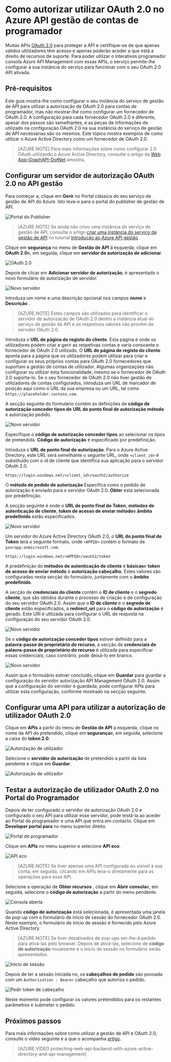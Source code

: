 <properties 
    pageTitle="Como autorizar utilizar OAuth 2.0 no Azure API gestão de contas de programador" 
    description="Saiba como autorizar utilizar OAuth 2.0 no API gestão de utilizadores." 
    services="api-management" 
    documentationCenter="" 
    authors="steved0x" 
    manager="erikre" 
    editor=""/>

<tags 
    ms.service="api-management" 
    ms.workload="mobile" 
    ms.tgt_pltfrm="na" 
    ms.devlang="na" 
    ms.topic="article" 
    ms.date="10/25/2016" 
    ms.author="sdanie"/>

# <a name="how-to-authorize-developer-accounts-using-oauth-20-in-azure-api-management"></a>Como autorizar utilizar OAuth 2.0 no Azure API gestão de contas de programador

Muitas APIs [OAuth 2.0](http://oauth.net/2/) para proteger a API e certifique-se de que apenas válidos utilizadores têm acesso e apenas poderão aceder a que está a direito de recursos de suporte. Para poder utilizar o interativos programador consola Azure API Management com essas APIs, o serviço permite-lhe configurar a sua instância do serviço para funcionar com o seu OAuth 2.0 API ativada.

## <a name="prerequisites"> </a>Pré-requisitos

Este guia mostra-lhe como configurar o seu instância do serviço de gestão de API para utilizar a autorização de OAuth 2.0 para contas de programador, mas não mostrar-lhe como configurar um fornecedor de OAuth 2.0. A configuração para cada fornecedor OAuth 2.0 é diferente, apesar dos passos são semelhantes, e as peças de informações de utilizado na configuração OAuth 2.0 na sua instância do serviço de gestão de API necessárias são os mesmos. Este tópico mostra exemplos de como utilizar o Azure Active Directory como um fornecedor de OAuth 2.0.

>[AZURE.NOTE] Para mais informações sobre como configurar 2.0 OAuth utilizando o Azure Active Directory, consulte o artigo da [Web App-GraphAPI-DotNet][] amostra.

## <a name="step1"> </a>Configurar um servidor de autorização OAuth 2.0 no API gestão

Para começar a, clique em **Gerir** no Portal clássica do seu serviço de gestão de API do Azure. Isto leva-o para o portal do publisher de gestão de API.

![Portal do Publisher][api-management-management-console]

>[AZURE.NOTE] Se ainda não criou uma instância do serviço de gestão de API, consulte o artigo [criar uma instância do serviço de gestão de API][] no tutorial [Introdução ao Azure API gestão][] .

Clique em **segurança** no menu de **Gestão de API** à esquerda, clique em **OAuth 2.0**e, em seguida, clique em **servidor de autorização de adicionar**.

![OAuth 2.0][api-management-oauth2]

Depois de clicar em **Adicionar servidor de autorização**, é apresentado o novo formulário de autorização de servidor.

![Novo servidor][api-management-oauth2-server-1]

Introduza um nome e uma descrição opcional nos campos **nome** e **Descrição** . 

>[AZURE.NOTE] Estes campos são utilizados para identificar o servidor de autorização de OAuth 2.0 dentro a instância atual do serviço de gestão de API e os respetivos valores não provêm de servidor OAuth 2.0.

Introduza o **URL de página de registo do cliente**. Esta página é onde os utilizadores podem criar e gerir as respetivas contas e varia consoante o fornecedor de OAuth 2.0 utilizado. O **URL de página de registo do cliente** aponta para a página que os utilizadores podem utilizar para criar e configurar os seus próprios contas para OAuth 2.0 fornecedores que suportam a gestão de contas de utilizador. Algumas organizações não configurar ou utilizar esta funcionalidade, mesmo se o fornecedor de OAuth 2.0 suporta-lo. Se o seu fornecedor de OAuth 2.0 não tiver gestão de utilizadores de contas configurados, introduza um URL de marcador de posição aqui como o URL da sua empresa ou um URL, tal como `https://placeholder.contoso.com`.

A secção seguinte do formulário contém as definições de **código de autorização conceder tipos de** **URL de ponto final de autorização** **método** e autorização pedido.

![Novo servidor][api-management-oauth2-server-2]

Especifique o **código de autorização conceder tipos** ao selecionar os tipos de pretendida. **Código de autorização** é especificado por predefinição.

Introduza o **URL de ponto final de autorização**. Para o Azure Active Directory, este URL será semelhante o seguinte URL, onde `<client_id>` é substituído com o id de cliente que identifica sua aplicação para o servidor OAuth 2.0.

    https://login.windows.net/<client_id>/oauth2/authorize

O **método de pedido de autorização** Especifica como o pedido de autorização é enviado para o servidor OAuth 2.0. **Obter** está selecionada por predefinição.

A secção seguinte é onde o **URL de ponto final do Token**, **métodos de autenticação de cliente**, **token de acesso de enviar método**e **âmbito predefinido** estão especificados.

![Novo servidor][api-management-oauth2-server-3]

Um servidor do Azure Active Directory OAuth 2.0, o **URL do ponto final de Token** terá o seguinte formato, onde `<APPID>` contém o formato de `yourapp.onmicrosoft.com`.

    https://login.windows.net/<APPID>/oauth2/token

A predefinição do **métodos de autenticação de cliente** é **básicas**e **token de acesso de enviar método** é **autorização cabeçalho**. Estes valores são configuradas nesta secção do formulário, juntamente com o **âmbito predefinido**.

A secção de **credenciais do cliente** contém o **ID de cliente** e o **segredo cliente**, que são obtidos durante o processo de criação e de configuração do seu servidor OAuth 2.0. Assim que o **ID de cliente** e o **segredo de cliente** estão especificados, a **redirect_uri** para o **código de autorização** é gerado. Este URI é utilizada para configurar o URL de resposta na configuração do seu servidor OAuth 2.0.

![Novo servidor][api-management-oauth2-server-4]

Se o **código de autorização conceder tipos** estiver definido para a **palavra-passe de proprietário do recurso**, a secção de **credenciais de palavra-passe de proprietário do recurso** é utilizada para especificar essas credenciais; caso contrário, pode deixá-lo em branco.

![Novo servidor][api-management-oauth2-server-5]

Assim que o formulário estiver concluído, clique em **Guardar** para guardar a configuração do servidor autorização API Management OAuth 2.0. Assim que a configuração do servidor é guardada, pode configurar APIs para utilizar esta configuração, conforme mostrado na secção seguinte.

## <a name="step2"> </a>Configurar uma API para utilizar a autorização de utilizador OAuth 2.0

Clique em **APIs** a partir do menu de **Gestão de API** à esquerda, clique no nome da API do pretendido, clique em **segurança**e, em seguida, selecione a caixa do **token 2.0**.

![Autorização de utilizador][api-management-user-authorization]

Selecione o **servidor de autorização** de pretendido a partir da lista pendente e clique em **Guardar**.

![Autorização de utilizador][api-management-user-authorization-save]

## <a name="step3"> </a>Testar a autorização de utilizador OAuth 2.0 no Portal do Programador

Depois de ter configurado o servidor de autorização OAuth 2.0 e configurado o seu API para utilizar esse servidor, pode testá-la ao aceder ao Portal do programador e uma API que entra em contacto.  Clique em **Developer portal para** no menu superior direito.

![Portal de programador][api-management-developer-portal-menu]

Clique em **APIs** no menu superior e selecione **API eco**.

![API eco][api-management-apis-echo-api]

>[AZURE.NOTE] Se tiver apenas uma API configurada ou visível à sua conta, em seguida, clicando em APIs leva-o diretamente para as operações para esse API.

Selecione a operação de **Obter recursos** , clique em **Abrir consola**e, em seguida, selecione o **código de autorização** a partir do menu pendente.

![Consola aberta][api-management-open-console]

Quando **código de autorização** está selecionada, é apresentada uma janela de pop-up com o formulário de início de sessão do fornecedor OAuth 2.0. Neste exemplo, o formulário de início de sessão é fornecido pelo Azure Active Directory.

>[AZURE.NOTE] Se tiver desativados de pop-ups ser-lhe-á pedido para ativá-las pelo browser. Depois de ativá-las, selecione de **código de autorização** novamente e o início de sessão no formulário serão apresentados.

![Início de sessão][api-management-oauth2-signin]

Depois de ter a sessão iniciada no, os **cabeçalhos de pedido** são povoada com um `Authorization : Bearer` cabeçalho que autoriza o pedido.

![Pedir token de cabeçalho][api-management-request-header-token]

Neste momento pode configurar os valores pretendidos para os restantes parâmetros e submeter o pedido. 

## <a name="next-steps"></a>Próximos passos

Para mais informações sobre como utilizar a gestão de API e OAuth 2.0, consulte o vídeo seguinte e a que o acompanha [artigo](api-management-howto-protect-backend-with-aad.md).

> [AZURE.VIDEO protecting-web-api-backend-with-azure-active-directory-and-api-management]

[api-management-management-console]: ./media/api-management-howto-oauth2/api-management-management-console.png
[api-management-oauth2]: ./media/api-management-howto-oauth2/api-management-oauth2.png
[api-management-user-authorization]: ./media/api-management-howto-oauth2/api-management-user-authorization.png
[api-management-user-authorization-save]: ./media/api-management-howto-oauth2/api-management-user-authorization-save.png
[api-management-oauth2-signin]: ./media/api-management-howto-oauth2/api-management-oauth2-signin.png
[api-management-request-header-token]: ./media/api-management-howto-oauth2/api-management-request-header-token.png
[api-management-developer-portal-menu]: ./media/api-management-howto-oauth2/api-management-developer-portal-menu.png
[api-management-open-console]: ./media/api-management-howto-oauth2/api-management-open-console.png
[api-management-oauth2-server-1]: ./media/api-management-howto-oauth2/api-management-oauth2-server-1.png
[api-management-oauth2-server-2]: ./media/api-management-howto-oauth2/api-management-oauth2-server-2.png
[api-management-oauth2-server-3]: ./media/api-management-howto-oauth2/api-management-oauth2-server-3.png
[api-management-oauth2-server-4]: ./media/api-management-howto-oauth2/api-management-oauth2-server-4.png
[api-management-oauth2-server-5]: ./media/api-management-howto-oauth2/api-management-oauth2-server-5.png
[api-management-apis-echo-api]: ./media/api-management-howto-oauth2/api-management-apis-echo-api.png


[How to add operations to an API]: api-management-howto-add-operations.md
[How to add and publish a product]: api-management-howto-add-products.md
[Monitoring and analytics]: api-management-monitoring.md
[Add APIs to a product]: api-management-howto-add-products.md#add-apis
[Publish a product]: api-management-howto-add-products.md#publish-product
[Introdução ao Azure API gestão]: api-management-get-started.md
[API Management policy reference]: api-management-policy-reference.md
[Caching policies]: api-management-policy-reference.md#caching-policies
[Criar uma instância do serviço de gestão de API]: api-management-get-started.md#create-service-instance

[http://oauth.net/2/]: http://oauth.net/2/
[Web App-GraphAPI-DotNet]: https://github.com/AzureADSamples/WebApp-GraphAPI-DotNet

[Prerequisites]: #prerequisites
[Configure an OAuth 2.0 authorization server in API Management]: #step1
[Configure an API to use OAuth 2.0 user authorization]: #step2
[Test the OAuth 2.0 user authorization in the Developer Portal]: #step3
[Next steps]: #next-steps

